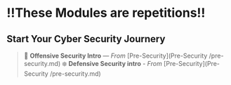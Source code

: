 # ‼️These Modules are repetitions‼️
## Start Your Cyber Security Journery
> 🤺 **Offensive Security Intro** — *From* [Pre-Security](Pre-Security
/pre-security.md)
> ❄️ **Defensive Security intro** - *From* [Pre-Security](Pre-Security
/pre-security.md)